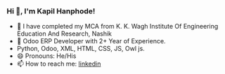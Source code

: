 ### Hi 👋, I'm Kapil Hanphode!

- 🔭 I have completed my MCA from K. K. Wagh Institute Of Engineering Education And Research, Nashik
- 🌱 Odoo ERP Developer with 2+ Year of Experience.
- Python, Odoo, XML, HTML, CSS, JS, Owl js.
- 😄 Pronouns: He/His
- 📫 How to reach me: [linkedin](https://www.linkedin.com/in/kapil-hanphode11/)


